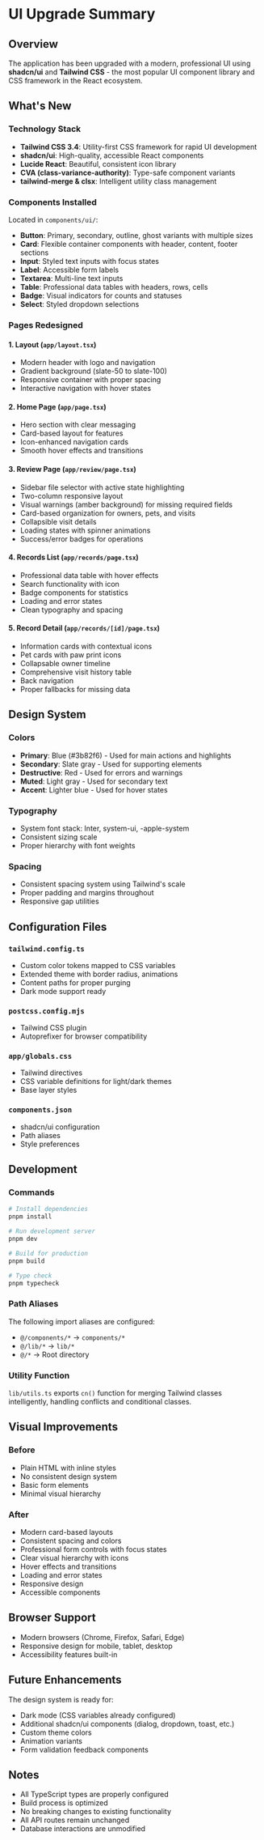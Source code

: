 # UI Upgrade Summary

## Overview
The application has been upgraded with a modern, professional UI using **shadcn/ui** and **Tailwind CSS** - the most popular UI component library and CSS framework in the React ecosystem.

## What's New

### Technology Stack
- **Tailwind CSS 3.4**: Utility-first CSS framework for rapid UI development
- **shadcn/ui**: High-quality, accessible React components
- **Lucide React**: Beautiful, consistent icon library
- **CVA (class-variance-authority)**: Type-safe component variants
- **tailwind-merge & clsx**: Intelligent utility class management

### Components Installed
Located in `components/ui/`:
- **Button**: Primary, secondary, outline, ghost variants with multiple sizes
- **Card**: Flexible container components with header, content, footer sections
- **Input**: Styled text inputs with focus states
- **Label**: Accessible form labels
- **Textarea**: Multi-line text inputs
- **Table**: Professional data tables with headers, rows, cells
- **Badge**: Visual indicators for counts and statuses
- **Select**: Styled dropdown selections

### Pages Redesigned

#### 1. Layout (`app/layout.tsx`)
- Modern header with logo and navigation
- Gradient background (slate-50 to slate-100)
- Responsive container with proper spacing
- Interactive navigation with hover states

#### 2. Home Page (`app/page.tsx`)
- Hero section with clear messaging
- Card-based layout for features
- Icon-enhanced navigation cards
- Smooth hover effects and transitions

#### 3. Review Page (`app/review/page.tsx`)
- Sidebar file selector with active state highlighting
- Two-column responsive layout
- Visual warnings (amber background) for missing required fields
- Card-based organization for owners, pets, and visits
- Collapsible visit details
- Loading states with spinner animations
- Success/error badges for operations

#### 4. Records List (`app/records/page.tsx`)
- Professional data table with hover effects
- Search functionality with icon
- Badge components for statistics
- Loading and error states
- Clean typography and spacing

#### 5. Record Detail (`app/records/[id]/page.tsx`)
- Information cards with contextual icons
- Pet cards with paw print icons
- Collapsable owner timeline
- Comprehensive visit history table
- Back navigation
- Proper fallbacks for missing data

## Design System

### Colors
- **Primary**: Blue (#3b82f6) - Used for main actions and highlights
- **Secondary**: Slate gray - Used for supporting elements
- **Destructive**: Red - Used for errors and warnings
- **Muted**: Light gray - Used for secondary text
- **Accent**: Lighter blue - Used for hover states

### Typography
- System font stack: Inter, system-ui, -apple-system
- Consistent sizing scale
- Proper hierarchy with font weights

### Spacing
- Consistent spacing system using Tailwind's scale
- Proper padding and margins throughout
- Responsive gap utilities

## Configuration Files

### `tailwind.config.ts`
- Custom color tokens mapped to CSS variables
- Extended theme with border radius, animations
- Content paths for proper purging
- Dark mode support ready

### `postcss.config.mjs`
- Tailwind CSS plugin
- Autoprefixer for browser compatibility

### `app/globals.css`
- Tailwind directives
- CSS variable definitions for light/dark themes
- Base layer styles

### `components.json`
- shadcn/ui configuration
- Path aliases
- Style preferences

## Development

### Commands
```bash
# Install dependencies
pnpm install

# Run development server
pnpm dev

# Build for production
pnpm build

# Type check
pnpm typecheck
```

### Path Aliases
The following import aliases are configured:
- `@/components/*` → `components/*`
- `@/lib/*` → `lib/*`
- `@/*` → Root directory

### Utility Function
`lib/utils.ts` exports `cn()` function for merging Tailwind classes intelligently, handling conflicts and conditional classes.

## Visual Improvements

### Before
- Plain HTML with inline styles
- No consistent design system
- Basic form elements
- Minimal visual hierarchy

### After
- Modern card-based layouts
- Consistent spacing and colors
- Professional form controls with focus states
- Clear visual hierarchy with icons
- Hover effects and transitions
- Loading and error states
- Responsive design
- Accessible components

## Browser Support
- Modern browsers (Chrome, Firefox, Safari, Edge)
- Responsive design for mobile, tablet, desktop
- Accessibility features built-in

## Future Enhancements
The design system is ready for:
- Dark mode (CSS variables already configured)
- Additional shadcn/ui components (dialog, dropdown, toast, etc.)
- Custom theme colors
- Animation variants
- Form validation feedback components

## Notes
- All TypeScript types are properly configured
- Build process is optimized
- No breaking changes to existing functionality
- All API routes remain unchanged
- Database interactions are unmodified
